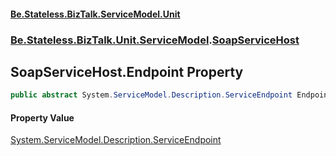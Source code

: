 #### [Be.Stateless.BizTalk.ServiceModel.Unit](README.md 'README')
### [Be.Stateless.BizTalk.Unit.ServiceModel](Be.Stateless.BizTalk.Unit.ServiceModel.md 'Be.Stateless.BizTalk.Unit.ServiceModel').[SoapServiceHost](SoapServiceHost.md 'Be.Stateless.BizTalk.Unit.ServiceModel.SoapServiceHost')

## SoapServiceHost.Endpoint Property

```csharp
public abstract System.ServiceModel.Description.ServiceEndpoint Endpoint { get; }
```

#### Property Value
[System.ServiceModel.Description.ServiceEndpoint](https://docs.microsoft.com/en-us/dotnet/api/System.ServiceModel.Description.ServiceEndpoint 'System.ServiceModel.Description.ServiceEndpoint')